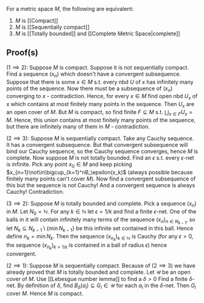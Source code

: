 For a metric space $M$, the following are equivalent:
1. $M$ is [[Compact]]
2. $M$ is [[Sequentially compact]]
3. $M$ is [[Totally bounded]] and [[Complete Metric Space|complete]]

## Proof(s)
$(1\implies 2):$ Suppose $M$ is compact. 
Suppose it is not sequentially compact. 
Find a sequence $(x_n)$ which doesn't have a convergent subsequence. 
Suppose that there is some $x\in M$ 
s.t. every nbd $U$ of $x$ 
has infinitely many points of the sequence. 
Now there must be a subsequence of $(x_n)$ converging to $x$ - contradiction. 
Hence, for every $x\in M$ 
find open nbd $U_x$ of $x$ 
which contains at most finitely many points in the sequence. 
Then $U_x$ are an open cover of $M$. 
But $M$ is compact, 
so find finite $F\subseteq M$ s.t. $\bigcup_{x\in F}U_x=M$. 
Hence, this union contains at most finitely many points of the sequence, 
but there are infinitely many of them in $M$ - contradiction.

$(2\implies 3):$ Suppose $M$ is sequentially compact. 
Take any Cauchy sequence. 
It has a convergent subsequence. 
But that convergent subsequence will bind our Cauchy sequence, 
so the Cauchy sequence converges, 
hence $M$ is complete.
Now suppose $M$ is not totally bounded. 
Find an $\epsilon$ s.t. every $\epsilon$-net is infinite. 
Pick any point $x_0\in M$ and keep picking $x_{n+1}\not\in\bigcup_{k=1}^nB_\epsilon(x_k)$ 
(always possible because finitely many points can't cover $M$). 
Now find a convergent subsequence of this 
but the sequence is not Cauchy! 
And a convergent sequence is always Cauchy! 
Contradiction.

$(3\implies 2):$ Suppose $M$ is totally bounded and complete. 
Pick a sequence $(x_n)$ in $M$. 
Let $N_0=\mathbb N$. 
For any $k\in\mathbb N$ let $\epsilon=1/k$ and find a finite $\epsilon$-net. 
One of the balls in it will contain infinitely many terms of the sequence $(x_n)_{n\in N_{k-1}}$, 
so let $N_k\subseteq N_{k-1}\setminus\{\min N_{k-1}\}$ be this infinite set contained in this ball.
Hence define $n_k=\min N_k$. 
Then the sequence $(x_{n_k})_{k\in\mathbb N}$ is Cauchy 
(for any $\epsilon>0$, the sequence $(x_{n_k})_{k>1/\epsilon}$ is contained in a ball of radius $\epsilon$) 
hence convergent. 

$(2\implies 1):$ Suppose $M$ is sequentially compact. 
Because of $(2\implies 3)$ we have already proved that $M$ is totally bounded and complete. 
Let $\mathcal U$ be an open cover of $M$.
Use [[Lebesgue number lemma]] to find a $\delta>0$
Find a finite $\delta$-net. 
By definition of $\delta$, 
find $B_\delta(a_i)\subseteq G_i\in\mathcal U$ for each $a_i$ in the $\delta$-net. 
Then $G_i$ cover $M$.
Hence $M$ is compact.